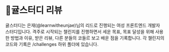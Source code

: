 # 🍊귤스터디 리뷰

귤스터디는 은재(@learnwitheunjae)님의 리드로 진행되는 여성 프론트엔드 개발자 스터디입니다.
격주로 시작되는 챌린지를 진행하면서 세운 목표, 목표 달성을 위해 사용한 방법과 이유, 받은 리뷰, 다른 분들의 코들르 보고 배운 점을 기록합니다.
각 챌린지의 코드와 기록은 /challenges 하위 폴더에 있습니다.
